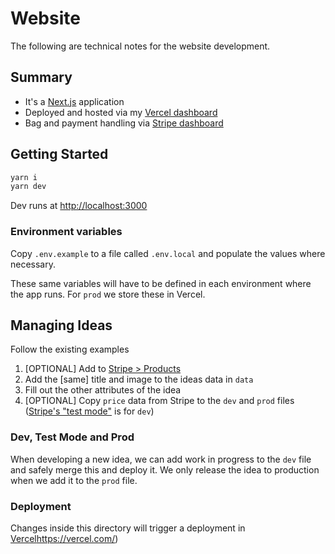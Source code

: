 # Website

The following are technical notes for the website development.

## Summary

- It's a [Next.js](https://nextjs.org/) application
- Deployed and hosted via my [Vercel dashboard](https://vercel.com/dashboard)
- Bag and payment handling via [Stripe dashboard](https://dashboard.stripe.com/dashboard)

## Getting Started

```bash
yarn i
yarn dev
```

Dev runs at [http://localhost:3000](http://localhost:3000)

### Environment variables

Copy `.env.example` to a file called `.env.local` and populate the values where necessary.

These same variables will have to be defined in each environment where the app runs. For `prod` we store these in Vercel.

## Managing Ideas

Follow the existing examples

1. \[OPTIONAL\] Add to [Stripe > Products](https://dashboard.stripe.com/products)
1. Add the \[same\] title and image to the ideas data in `data`
1. Fill out the other attributes of the idea
1. \[OPTIONAL\] Copy `price` data from Stripe to the `dev` and `prod` files ([Stripe's "test mode"](https://dashboard.stripe.com/test/products) is for `dev`)

### Dev, Test Mode and Prod

When developing a new idea, we can add work in progress to the `dev` file and safely merge this and deploy it. We only release the idea to production when we add it to the `prod` file.

### Deployment

Changes inside this directory will trigger a deployment in [Vercel](https://vercel.com/)https://vercel.com/)
